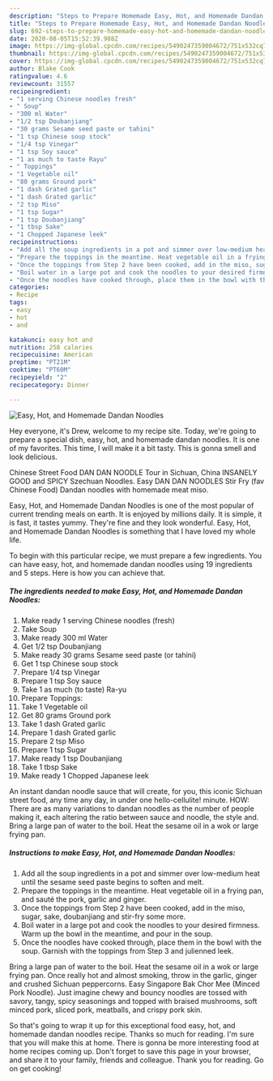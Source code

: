 ```yaml
---
description: "Steps to Prepare Homemade Easy, Hot, and Homemade Dandan Noodles"
title: "Steps to Prepare Homemade Easy, Hot, and Homemade Dandan Noodles"
slug: 692-steps-to-prepare-homemade-easy-hot-and-homemade-dandan-noodles
date: 2020-08-05T15:52:39.988Z
image: https://img-global.cpcdn.com/recipes/5490247359004672/751x532cq70/easy-hot-and-homemade-dandan-noodles-recipe-main-photo.jpg
thumbnail: https://img-global.cpcdn.com/recipes/5490247359004672/751x532cq70/easy-hot-and-homemade-dandan-noodles-recipe-main-photo.jpg
cover: https://img-global.cpcdn.com/recipes/5490247359004672/751x532cq70/easy-hot-and-homemade-dandan-noodles-recipe-main-photo.jpg
author: Blake Cook
ratingvalue: 4.6
reviewcount: 31557
recipeingredient:
- "1 serving Chinese noodles fresh"
- " Soup"
- "300 ml Water"
- "1/2 tsp Doubanjiang"
- "30 grams Sesame seed paste or tahini"
- "1 tsp Chinese soup stock"
- "1/4 tsp Vinegar"
- "1 tsp Soy sauce"
- "1 as much to taste Rayu"
- " Toppings"
- "1 Vegetable oil"
- "80 grams Ground pork"
- "1 dash Grated garlic"
- "1 dash Grated garlic"
- "2 tsp Miso"
- "1 tsp Sugar"
- "1 tsp Doubanjiang"
- "1 tbsp Sake"
- "1 Chopped Japanese leek"
recipeinstructions:
- "Add all the soup ingredients in a pot and simmer over low-medium heat until the sesame seed paste begins to soften and melt."
- "Prepare the toppings in the meantime. Heat vegetable oil in a frying pan, and sauté the pork, garlic and ginger."
- "Once the toppings from Step 2 have been cooked, add in the miso, sugar, sake, doubanjiang and stir-fry some more."
- "Boil water in a large pot and cook the noodles to your desired firmness. Warm up the bowl in the meantime, and pour in the soup."
- "Once the noodles have cooked through, place them in the bowl with the soup. Garnish with the toppings from Step 3 and julienned leek."
categories:
- Recipe
tags:
- easy
- hot
- and

katakunci: easy hot and 
nutrition: 258 calories
recipecuisine: American
preptime: "PT21M"
cooktime: "PT60M"
recipeyield: "2"
recipecategory: Dinner

---
```



![Easy, Hot, and Homemade Dandan Noodles](https://img-global.cpcdn.com/recipes/5490247359004672/751x532cq70/easy-hot-and-homemade-dandan-noodles-recipe-main-photo.jpg)

Hey everyone, it's Drew, welcome to my recipe site. Today, we're going to prepare a special dish, easy, hot, and homemade dandan noodles. It is one of my favorites. This time, I will make it a bit tasty. This is gonna smell and look delicious.

Chinese Street Food DAN DAN NOODLE Tour in Sichuan, China INSANELY GOOD and SPICY Szechuan Noodles. Easy DAN DAN NOODLES Stir Fry (fav Chinese Food) Dandan noodles with homemade meat miso.

Easy, Hot, and Homemade Dandan Noodles is one of the most popular of current trending meals on earth. It is enjoyed by millions daily. It is simple, it is fast, it tastes yummy. They're fine and they look wonderful. Easy, Hot, and Homemade Dandan Noodles is something that I have loved my whole life.


To begin with this particular recipe, we must prepare a few ingredients. You can have easy, hot, and homemade dandan noodles using 19 ingredients and 5 steps. Here is how you can achieve that.

<!--inarticleads1-->

##### The ingredients needed to make Easy, Hot, and Homemade Dandan Noodles:

1. Make ready 1 serving Chinese noodles (fresh)
1. Take  Soup
1. Make ready 300 ml Water
1. Get 1/2 tsp Doubanjiang
1. Make ready 30 grams Sesame seed paste (or tahini)
1. Get 1 tsp Chinese soup stock
1. Prepare 1/4 tsp Vinegar
1. Prepare 1 tsp Soy sauce
1. Take 1 as much (to taste) Ra-yu
1. Prepare  Toppings:
1. Take 1 Vegetable oil
1. Get 80 grams Ground pork
1. Take 1 dash Grated garlic
1. Prepare 1 dash Grated garlic
1. Prepare 2 tsp Miso
1. Prepare 1 tsp Sugar
1. Make ready 1 tsp Doubanjiang
1. Take 1 tbsp Sake
1. Make ready 1 Chopped Japanese leek


An instant dandan noodle sauce that will create, for you, this iconic Sichuan street food, any time any day, in under one hello-cellulite! minute. HOW: There are as many variations to dandan noodles as the number of people making it, each altering the ratio between sauce and noodle, the style and. Bring a large pan of water to the boil. Heat the sesame oil in a wok or large frying pan. 

<!--inarticleads2-->

##### Instructions to make Easy, Hot, and Homemade Dandan Noodles:

1. Add all the soup ingredients in a pot and simmer over low-medium heat until the sesame seed paste begins to soften and melt.
1. Prepare the toppings in the meantime. Heat vegetable oil in a frying pan, and sauté the pork, garlic and ginger.
1. Once the toppings from Step 2 have been cooked, add in the miso, sugar, sake, doubanjiang and stir-fry some more.
1. Boil water in a large pot and cook the noodles to your desired firmness. Warm up the bowl in the meantime, and pour in the soup.
1. Once the noodles have cooked through, place them in the bowl with the soup. Garnish with the toppings from Step 3 and julienned leek.


Bring a large pan of water to the boil. Heat the sesame oil in a wok or large frying pan. Once really hot and almost smoking, throw in the garlic, ginger and crushed Sichuan peppercorns. Easy Singapore Bak Chor Mee (Minced Pork Noodle). Just imagine chewy and bouncy noodles are tossed with savory, tangy, spicy seasonings and topped with braised mushrooms, soft minced pork, sliced pork, meatballs, and crispy pork skin. 

So that's going to wrap it up for this exceptional food easy, hot, and homemade dandan noodles recipe. Thanks so much for reading. I'm sure that you will make this at home. There is gonna be more interesting food at home recipes coming up. Don't forget to save this page in your browser, and share it to your family, friends and colleague. Thank you for reading. Go on get cooking!
